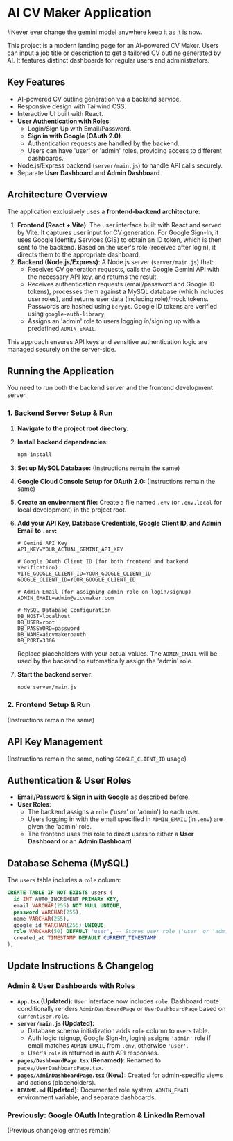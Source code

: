 
# AI CV Maker Application
#Never ever change the gemini model anywhere keep it as it is now.

This project is a modern landing page for an AI-powered CV Maker. Users can input a job title or description to get a tailored CV outline generated by AI. It features distinct dashboards for regular users and administrators.

## Key Features

*   AI-powered CV outline generation via a backend service.
*   Responsive design with Tailwind CSS.
*   Interactive UI built with React.
*   **User Authentication with Roles**:
    *   Login/Sign Up with Email/Password.
    *   **Sign in with Google (OAuth 2.0)**.
    *   Authentication requests are handled by the backend.
    *   Users can have 'user' or 'admin' roles, providing access to different dashboards.
*   Node.js/Express backend (`server/main.js`) to handle API calls securely.
*   Separate **User Dashboard** and **Admin Dashboard**.

## Architecture Overview

The application exclusively uses a **frontend-backend architecture**:

1.  **Frontend (React + Vite)**: The user interface built with React and served by Vite. It captures user input for CV generation. For Google Sign-In, it uses Google Identity Services (GIS) to obtain an ID token, which is then sent to the backend. Based on the user's role (received after login), it directs them to the appropriate dashboard.
2.  **Backend (Node.js/Express)**: A Node.js server (`server/main.js`) that:
    *   Receives CV generation requests, calls the Google Gemini API with the necessary API key, and returns the result.
    *   Receives authentication requests (email/password and Google ID tokens), processes them against a MySQL database (which includes user roles), and returns user data (including role)/mock tokens. Passwords are hashed using `bcrypt`. Google ID tokens are verified using `google-auth-library`.
    *   Assigns an 'admin' role to users logging in/signing up with a predefined `ADMIN_EMAIL`.

This approach ensures API keys and sensitive authentication logic are managed securely on the server-side.

## Running the Application

You need to run both the backend server and the frontend development server.

### 1. Backend Server Setup & Run

1.  **Navigate to the project root directory.**
2.  **Install backend dependencies:**
    ```bash
    npm install
    ```
3.  **Set up MySQL Database:** (Instructions remain the same)
4.  **Google Cloud Console Setup for OAuth 2.0:** (Instructions remain the same)
5.  **Create an environment file:**
    Create a file named `.env` (or `.env.local` for local development) in the project root.
6.  **Add your API Key, Database Credentials, Google Client ID, and Admin Email to `.env`:**
    ```dotenv
    # Gemini API Key
    API_KEY=YOUR_ACTUAL_GEMINI_API_KEY

    # Google OAuth Client ID (for both frontend and backend verification)
    VITE_GOOGLE_CLIENT_ID=YOUR_GOOGLE_CLIENT_ID 
    GOOGLE_CLIENT_ID=YOUR_GOOGLE_CLIENT_ID 

    # Admin Email (for assigning admin role on login/signup)
    ADMIN_EMAIL=admin@aicvmaker.com 

    # MySQL Database Configuration
    DB_HOST=localhost
    DB_USER=root
    DB_PASSWORD=password 
    DB_NAME=aicvmakeroauth
    DB_PORT=3306 
    ```
    Replace placeholders with your actual values. The `ADMIN_EMAIL` will be used by the backend to automatically assign the 'admin' role.

7.  **Start the backend server:**
    ```bash
    node server/main.js
    ```

### 2. Frontend Setup & Run

(Instructions remain the same)

## API Key Management

(Instructions remain the same, noting `GOOGLE_CLIENT_ID` usage)

## Authentication & User Roles

*   **Email/Password & Sign in with Google** as described before.
*   **User Roles**:
    *   The backend assigns a `role` ('user' or 'admin') to each user.
    *   Users logging in with the email specified in `ADMIN_EMAIL` (in `.env`) are given the 'admin' role.
    *   The frontend uses this role to direct users to either a **User Dashboard** or an **Admin Dashboard**.

## Database Schema (MySQL)

The `users` table includes a `role` column:

```sql
CREATE TABLE IF NOT EXISTS users (
  id INT AUTO_INCREMENT PRIMARY KEY,
  email VARCHAR(255) NOT NULL UNIQUE,
  password VARCHAR(255), 
  name VARCHAR(255),
  google_id VARCHAR(255) UNIQUE, 
  role VARCHAR(50) DEFAULT 'user', -- Stores user role ('user' or 'admin')
  created_at TIMESTAMP DEFAULT CURRENT_TIMESTAMP
);
```

## Update Instructions & Changelog

### Admin & User Dashboards with Roles
*   **`App.tsx` (Updated):** `User` interface now includes `role`. Dashboard route conditionally renders `AdminDashboardPage` or `UserDashboardPage` based on `currentUser.role`.
*   **`server/main.js` (Updated):**
    *   Database schema initialization adds `role` column to `users` table.
    *   Auth logic (signup, Google Sign-In, login) assigns `'admin'` role if email matches `ADMIN_EMAIL` from `.env`, otherwise `'user'`.
    *   User's `role` is returned in auth API responses.
*   **`pages/DashboardPage.tsx` (Renamed):** Renamed to `pages/UserDashboardPage.tsx`.
*   **`pages/AdminDashboardPage.tsx` (New):** Created for admin-specific views and actions (placeholders).
*   **`README.md` (Updated):** Documented role system, `ADMIN_EMAIL` environment variable, and separate dashboards.

### Previously: Google OAuth Integration & LinkedIn Removal
(Previous changelog entries remain)
